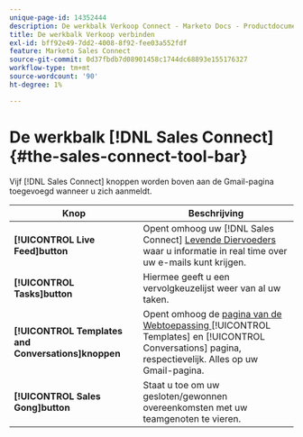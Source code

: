 ```yaml
---
unique-page-id: 14352444
description: De werkbalk Verkoop Connect - Marketo Docs - Productdocumentatie
title: De werkbalk Verkoop verbinden
exl-id: bff92e49-7dd2-4008-8f92-fee03a552fdf
feature: Marketo Sales Connect
source-git-commit: 0d37fbdb7d08901458c1744dc68893e155176327
workflow-type: tm+mt
source-wordcount: '90'
ht-degree: 1%

---
```


# De werkbalk [!DNL Sales Connect] {#the-sales-connect-tool-bar}

Vijf [!DNL Sales Connect] knoppen worden boven aan de Gmail-pagina toegevoegd wanneer u zich aanmeldt.

| Knop | Beschrijving |
|---|---|
| **[!UICONTROL Live Feed]button** | Opent omhoog uw [!DNL Sales Connect] [ Levende Diervoeders ](https://toutapp.com/next#live) waar u informatie in real time over uw e-mails kunt krijgen. |
| **[!UICONTROL Tasks]button** | Hiermee geeft u een vervolgkeuzelijst weer van al uw taken. |
| **[!UICONTROL Templates and Conversations]knoppen** | Opent omhoog de [ pagina van de Webtoepassing ](https://toutapp.com/login) [!UICONTROL Templates] en [!UICONTROL Conversations] pagina, respectievelijk. Alles op uw Gmail-pagina. |
| **[!UICONTROL Sales Gong]button** | Staat u toe om uw gesloten/gewonnen overeenkomsten met uw teamgenoten te vieren. |
